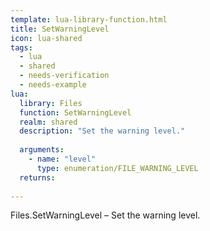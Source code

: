 ```yaml
---
template: lua-library-function.html
title: SetWarningLevel
icon: lua-shared
tags:
  - lua
  - shared
  - needs-verification
  - needs-example
lua:
  library: Files
  function: SetWarningLevel
  realm: shared
  description: "Set the warning level."
  
  arguments:
    - name: "level"
      type: enumeration/FILE_WARNING_LEVEL
  returns:
    
---
```


<div class="lua__search__keywords">
Files.SetWarningLevel &#x2013; Set the warning level.
</div>
